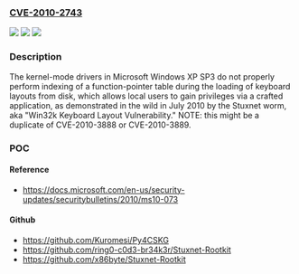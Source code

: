 ### [CVE-2010-2743](https://cve.mitre.org/cgi-bin/cvename.cgi?name=CVE-2010-2743)
![](https://img.shields.io/static/v1?label=Product&message=n%2Fa&color=blue)
![](https://img.shields.io/static/v1?label=Version&message=n%2Fa&color=blue)
![](https://img.shields.io/static/v1?label=Vulnerability&message=n%2Fa&color=brighgreen)

### Description

The kernel-mode drivers in Microsoft Windows XP SP3 do not properly perform indexing of a function-pointer table during the loading of keyboard layouts from disk, which allows local users to gain privileges via a crafted application, as demonstrated in the wild in July 2010 by the Stuxnet worm, aka "Win32k Keyboard Layout Vulnerability."  NOTE: this might be a duplicate of CVE-2010-3888 or CVE-2010-3889.

### POC

#### Reference
- https://docs.microsoft.com/en-us/security-updates/securitybulletins/2010/ms10-073

#### Github
- https://github.com/Kuromesi/Py4CSKG
- https://github.com/ring0-c0d3-br34k3r/Stuxnet-Rootkit
- https://github.com/x86byte/Stuxnet-Rootkit

